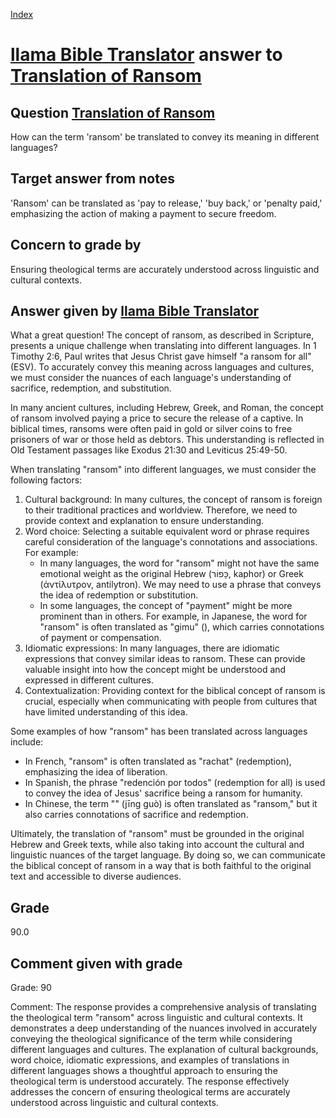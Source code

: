 
[Index](../../index.md)
# [llama Bible Translator](../../answering_models/llama_Bible_Translator.md) answer to [Translation of Ransom](../../questions/Translation_of_Ransom.md)

## Question [Translation of Ransom](../../questions/Translation_of_Ransom.md)
How can the term 'ransom' be translated to convey its meaning in different languages?

## Target answer from notes
'Ransom' can be translated as 'pay to release,' 'buy back,' or 'penalty paid,' emphasizing the action of making a payment to secure freedom.

## Concern to grade by
Ensuring theological terms are accurately understood across linguistic and cultural contexts.

## Answer given by [llama Bible Translator](../../answering_models/llama_Bible_Translator.md)
What a great question! The concept of ransom, as described in Scripture, presents a unique challenge when translating into different languages. In 1 Timothy 2:6, Paul writes that Jesus Christ gave himself "a ransom for all" (ESV). To accurately convey this meaning across languages and cultures, we must consider the nuances of each language's understanding of sacrifice, redemption, and substitution.

In many ancient cultures, including Hebrew, Greek, and Roman, the concept of ransom involved paying a price to secure the release of a captive. In biblical times, ransoms were often paid in gold or silver coins to free prisoners of war or those held as debtors. This understanding is reflected in Old Testament passages like Exodus 21:30 and Leviticus 25:49-50.

When translating "ransom" into different languages, we must consider the following factors:

1. Cultural background: In many cultures, the concept of ransom is foreign to their traditional practices and worldview. Therefore, we need to provide context and explanation to ensure understanding.
2. Word choice: Selecting a suitable equivalent word or phrase requires careful consideration of the language's connotations and associations. For example:
	* In many languages, the word for "ransom" might not have the same emotional weight as the original Hebrew (כָּפוֹר, kaphor) or Greek (ἀντίλυτρον, antilytron). We may need to use a phrase that conveys the idea of redemption or substitution.
	* In some languages, the concept of "payment" might be more prominent than in others. For example, in Japanese, the word for "ransom" is often translated as "gimu" (), which carries connotations of payment or compensation.
3. Idiomatic expressions: In many languages, there are idiomatic expressions that convey similar ideas to ransom. These can provide valuable insight into how the concept might be understood and expressed in different cultures.
4. Contextualization: Providing context for the biblical concept of ransom is crucial, especially when communicating with people from cultures that have limited understanding of this idea.

Some examples of how "ransom" has been translated across languages include:

* In French, "ransom" is often translated as "rachat" (redemption), emphasizing the idea of liberation.
* In Spanish, the phrase "redención por todos" (redemption for all) is used to convey the idea of Jesus' sacrifice being a ransom for humanity.
* In Chinese, the term "" (jīng guò) is often translated as "ransom," but it also carries connotations of sacrifice and redemption.

Ultimately, the translation of "ransom" must be grounded in the original Hebrew and Greek texts, while also taking into account the cultural and linguistic nuances of the target language. By doing so, we can communicate the biblical concept of ransom in a way that is both faithful to the original text and accessible to diverse audiences.

## Grade
90.0

## Comment given with grade
Grade: 90

Comment: The response provides a comprehensive analysis of translating the theological term "ransom" across linguistic and cultural contexts. It demonstrates a deep understanding of the nuances involved in accurately conveying the theological significance of the term while considering different languages and cultures. The explanation of cultural backgrounds, word choice, idiomatic expressions, and examples of translations in different languages shows a thoughtful approach to ensuring the theological term is understood accurately. The response effectively addresses the concern of ensuring theological terms are accurately understood across linguistic and cultural contexts.
